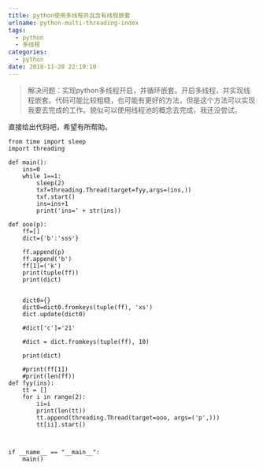 ```yaml
---
title: python使用多线程并且含有线程嵌套
urlname: python-multi-threading-index
tags:
  - python
  - 多线程
categories:
  - python
date: 2018-11-28 22:19:10
---
```

<!-- Hexo daybreak git vb.net 健康 博客设置 网络日志 软件列表 魔法书签 -->
<!--![图]() -->
<!--[]() -->

> 解决问题：实现python多线程开启，并循环嵌套。开启多线程，并实现线程嵌套。代码可能比较粗糙，也可能有更好的方法，但是这个方法可以实现我要去完成的工作。貌似可以使用线程池的概念去完成，我还没尝试。

<!-- more -->

直接给出代码吧，希望有所帮助。

```
from time import sleep
import threading

def main():
    ins=0
    while 1==1:
        sleep(2)
        txf=threading.Thread(target=fyy,args=(ins,))
        txf.start()
        ins=ins+1
        print('ins=' + str(ins))

def ooo(p):
    ff=[]
    dict={'b':'sss'}

    ff.append(p)
    ff.append('b')
    ff[1]=('k')
    print(tuple(ff))
    print(dict)


    dict0={}
    dict0=dict0.fromkeys(tuple(ff), 'xs')
    dict.update(dict0)

    #dict['c']='21'

    #dict = dict.fromkeys(tuple(ff), 10)

    print(dict)

    #print(ff[1])
    #print(len(ff))
def fyy(ins):
    tt = []
    for i in range(2):
        ii=i
        print(len(tt))
        tt.append(threading.Thread(target=ooo, args=('p',)))
        tt[ii].start()



if __name__ == "__main__":
    main()
```

